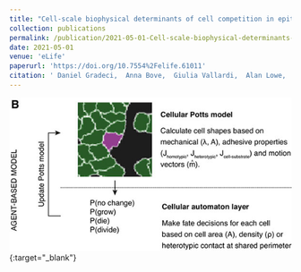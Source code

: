 ```yaml
---
title: "Cell-scale biophysical determinants of cell competition in epithelia"
collection: publications
permalink: /publication/2021-05-01-Cell-scale-biophysical-determinants-of-cell-competition-in-epithelia
date: 2021-05-01
venue: 'eLife'
paperurl: 'https://doi.org/10.7554%2Felife.61011'
citation: ' Daniel Gradeci,  Anna Bove,  Giulia Vallardi,  Alan Lowe,  Shiladitya Banerjee,  Guillaume Charras, &quot;Cell-scale biophysical determinants of cell competition in epithelia.&quot; eLife, 2021.'
---
```

[<img src="/images/2020-Gradeci.jpg" />](https://doi.org/10.7554%2Felife.61011){:target="_blank"}
